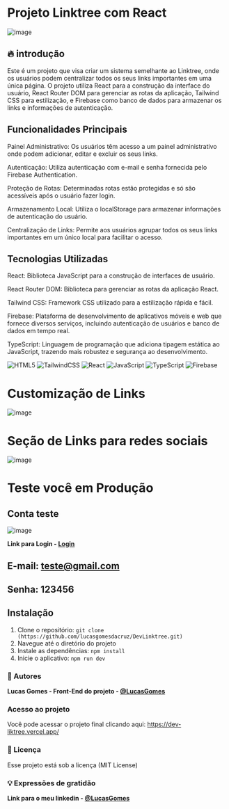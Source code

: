 # Projeto Linktree com React
![image](https://github.com/lucasgomesdacruz/DevLinktree/assets/112510742/5a873f00-6ca5-4eb2-8c84-e3d1252c16f6)




## 🔥 introdução
Este é um projeto que visa criar um sistema semelhante ao Linktree, onde os usuários podem centralizar todos os seus links importantes em uma única página. O projeto utiliza React para a construção da interface do usuário, React Router DOM para gerenciar as rotas da aplicação, Tailwind CSS para estilização, e Firebase como banco de dados para armazenar os links e informações de autenticação.

## Funcionalidades Principais
Painel Administrativo: Os usuários têm acesso a um painel administrativo onde podem adicionar, editar e excluir os seus links.

Autenticação: Utiliza autenticação com e-mail e senha fornecida pelo Firebase Authentication.

Proteção de Rotas: Determinadas rotas estão protegidas e só são acessíveis após o usuário fazer login.

Armazenamento Local: Utiliza o localStorage para armazenar informações de autenticação do usuário.

Centralização de Links: Permite aos usuários agrupar todos os seus links importantes em um único local para facilitar o acesso.


## Tecnologias Utilizadas
React: Biblioteca JavaScript para a construção de interfaces de usuário.

React Router DOM: Biblioteca para gerenciar as rotas da aplicação React.

Tailwind CSS: Framework CSS utilizado para a estilização rápida e fácil.

Firebase: Plataforma de desenvolvimento de aplicativos móveis e web que fornece diversos serviços, incluindo autenticação de usuários e banco de dados em tempo real.

TypeScript: Linguagem de programação que adiciona tipagem estática ao JavaScript, trazendo mais robustez e segurança ao desenvolvimento.

![HTML5](https://img.shields.io/badge/html5-%23E34F26.svg?style=for-the-badge&logo=html5&logoColor=white) ![TailwindCSS](https://img.shields.io/badge/tailwindcss-%2338B2AC.svg?style=for-the-badge&logo=tailwind-css&logoColor=white) 
![React](https://img.shields.io/badge/react-%2320232a.svg?style=for-the-badge&logo=react&logoColor=%2361DAFB) ![JavaScript](https://img.shields.io/badge/javascript-%23323330.svg?style=for-the-badge&logo=javascript&logoColor=%23F7DF1E) 
![TypeScript](https://img.shields.io/badge/typescript-%23007ACC.svg?style=for-the-badge&logo=typescript&logoColor=white) ![Firebase](https://img.shields.io/badge/firebase-%23039BE5.svg?style=for-the-badge&logo=firebase)


# Customização de Links

![image](https://github.com/lucasgomesdacruz/DevLinktree/assets/112510742/bdb031e2-652e-4c4c-b0ca-9169ab35e601)


# Seção de Links para redes sociais 

![image](https://github.com/lucasgomesdacruz/DevLinktree/assets/112510742/467a190a-ca4c-4238-bce1-760b21361392)



# Teste você em Produção 
## Conta teste
![image](https://github.com/lucasgomesdacruz/DevLinktree/assets/112510742/42b826b7-e9ad-4ef7-9544-79bb848c4fb0)

**Link para Login - [Login](https://dev-liktree.vercel.app/login)**
## E-mail: teste@gmail.com
## Senha: 123456

## Instalação
1. Clone o repositório: `git clone (https://github.com/lucasgomesdacruz/DevLinktree.git)`
2. Navegue até o diretório do projeto
3. Instale as dependências: `npm install`
4. Inicie o aplicativo: `npm run dev`

### 👷 Autores

**Lucas Gomes - Front-End do projeto - [@LucasGomes](https://github.com/lucasgomesdacruz)**

### Acesso ao projeto
Você pode acessar o projeto final clicando aqui: <a>https://dev-liktree.vercel.app/</a>

### 📄 Licença
Esse projeto está sob a licença (MIT License)

### 💡 Expressões de gratidão
**Link para o meu linkedin - [@LucasGomes](https://www.linkedin.com/in/lucaass1997)**



